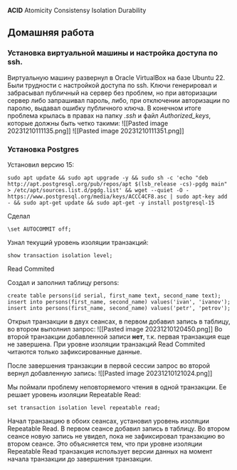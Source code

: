 **ACID**
	Atomicity
	Consistensy
	Isolation
	Durability


## Домашняя работа 
### Установка виртуальной машины и настройка доступа по ssh.

Виртуальную машину развернул в Oracle VirtualBox на базе Ubuntu 22.
Были трудности с настройкой доступа по ssh. Ключи генерировал и забрасывал публичный  на сервер без проблем, но при авторизации сервер либо запрашивал пароль, либо, при отключении авторизации по паролю, выдавал ошибку публичного ключа. В конечном итоге проблема крылась в правах на папку *.ssh* и файл *Authorized_keys*, которые должны быть четко такими:
![[Pasted image 20231210111135.png]]
![[Pasted image 20231210111351.png]]


### Установка Postgres

Установил версию 15:
```
sudo apt update && sudo apt upgrade -y && sudo sh -c 'echo "deb http://apt.postgresql.org/pub/repos/apt $(lsb_release -cs)-pgdg main" > /etc/apt/sources.list.d/pgdg.list' && wget --quiet -O - https://www.postgresql.org/media/keys/ACCC4CF8.asc | sudo apt-key add - && sudo apt-get update && sudo apt-get -y install postgresql-15
```

Сделал 
```
\set AUTOCOMMIT off;
```

Узнал текущий уровень изоляции транзакций:
```
show transaction isolation level;
```
Read Commited

Создал и заполнил таблицу persons:
```
create table persons(id serial, first_name text, second_name text);
insert into persons(first_name, second_name) values('ivan', 'ivanov');
insert into persons(first_name, second_name) values('petr', 'petrov');
```

Открыл транзакции в двух сеансах, в первом добавил запись в таблицу, во втором выполнил запрос:
![[Pasted image 20231210120450.png]]
Во второй транзакции добавленной записи **нет**, т.к. первая транзакция еще не завершена. При уровне изоляции транзакций Read Commited читаются только зафиксированные данные. 

После завершения транзакции в первой сессии запрос во второй вернул добавленную запись:
![[Pasted image 20231210121024.png]]

Мы поймали проблему неповторяемого чтения в одной транзакции. Ее решает уровень изоляции Repeatable Read:

```
set transaction isolation level repeatable read;
```

Начал транзакцию в обоих сеансах, установил уровень изоляции Repeatable Read. В первом сеансе добавил запись в таблицу. Во втором сеансе новую запись не увидел, пока не зафиксировал транзакцию во втором сеансе. Это объясняется тем, что при уровне изоляции  Repeatable Read транзакция использует версии данных на момент начала транзакции до завершения транзакции.